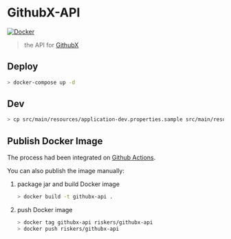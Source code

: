 # GithubX-API

[![Docker](https://github.com/riskers/GithubX-API/actions/workflows/docker-publish.yml/badge.svg)](https://github.com/riskers/GithubX-API/actions/workflows/docker-publish.yml)

> the API for [GithubX](http://github.com/riskers/github-plus-extension)

## Deploy

```bash
> docker-compose up -d
```

## Dev

```bash
> cp src/main/resources/application-dev.properties.sample src/main/resources/application-dev.properties
```

## Publish Docker Image

The process had been integrated on [Github Actions](./.github/workflows/docker-publish.yml).

You can also publish the image manually:

1. package jar and build Docker image

    ```bash
    > docker build -t githubx-api .
    ```

2. push Docker image

    ```bash
    > docker tag githubx-api riskers/githubx-api
    > docker push riskers/githubx-api
    ```
